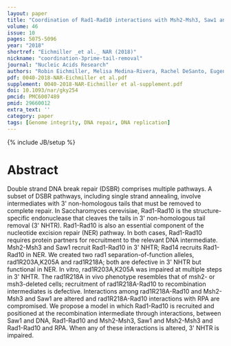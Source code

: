 ```yaml
---
layout: paper
title: "Coordination of Rad1-Rad10 interactions with Msh2-Msh3, Saw1 and RPA is essential for functional 3' non-homologous tail removal."
volume: 46
issue: 10
pages: 5075-5096
year: "2018"
shortref: "Eichmiller _et al._ NAR (2018)"
nickname: "coordination-3prime-tail-removal"
journal: "Nucleic Acids Research"
authors: "Robin Eichmiller, Melisa Medina-Rivera, Rachel DeSanto, Eugen Minca, Christopher Kim, Cory Holland, Ja-Hwan Seol, Megan Schmit, Diane Oramus, Jessica Smith, Ignacio F Gallardo, Ilya J Finkelstein, Sang Eun Lee,  Jennifer A Surtees"
pdf: 0040-2018-NAR-Eichmiller et al.pdf
supplement: 0040-2018-NAR-Eichmiller et al-supplement.pdf
doi: 10.1093/nar/gky254
pmcid: PMC6007489
pmid: 29660012
extra_text: ''
category: paper
tags: [Genome integrity, DNA repair, DNA replication]
---
```

{% include JB/setup %}

# Abstract

Double strand DNA break repair (DSBR) comprises multiple pathways. A subset of DSBR pathways, including single strand annealing, involve intermediates with 3' non-homologous tails that must be removed to complete repair. In Saccharomyces cerevisiae, Rad1-Rad10 is the structure-specific endonuclease that cleaves the tails in 3' non-homologous tail removal (3' NHTR). Rad1-Rad10 is also an essential component of the nucleotide excision repair (NER) pathway. In both cases, Rad1-Rad10 requires protein partners for recruitment to the relevant DNA intermediate. Msh2-Msh3 and Saw1 recruit Rad1-Rad10 in 3' NHTR; Rad14 recruits Rad1-Rad10 in NER. We created two rad1 separation-of-function alleles, rad1R203A,K205A and rad1R218A; both are defective in 3' NHTR but functional in NER. In vitro, rad1R203A,K205A was impaired at multiple steps in 3' NHTR. The rad1R218A in vivo phenotype resembles that of msh2- or msh3-deleted cells; recruitment of rad1R218A-Rad10 to recombination intermediates is defective. Interactions among rad1R218A-Rad10 and Msh2-Msh3 and Saw1 are altered and rad1R218A-Rad10 interactions with RPA are compromised. We propose a model in which Rad1-Rad10 is recruited and positioned at the recombination intermediate through interactions, between Saw1 and DNA, Rad1-Rad10 and Msh2-Msh3, Saw1 and Msh2-Msh3 and Rad1-Rad10 and RPA. When any of these interactions is altered, 3' NHTR is impaired.

